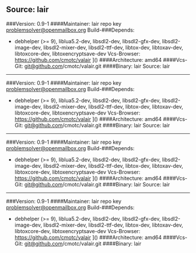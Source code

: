 Source: lair 
------------- 

###Version: 0.9-1
####Maintainer: lair repo key <problemsolver@openmailbox.org>
Build-###Depends:
  * debhelper (>= 9), liblua5.2-dev, libsdl2-dev, libsdl2-gfx-dev, libsdl2-image-dev, libsdl2-mixer-dev, libsdl2-ttf-dev, libtox-dev, libtoxav-dev, libtoxcore-dev, libtoxencryptsave-dev
Vcs-Browser: https://github.com/cmotc/valair
]()
####Architecture: amd64
####Vcs-Git: git@github.com/cmotc/valair.git
####Binary: lair
Source: lair 
------------- 

###Version: 0.9-1
####Maintainer: lair repo key <problemsolver@openmailbox.org>
Build-###Depends:
  * debhelper (>= 9), liblua5.2-dev, libsdl2-dev, libsdl2-gfx-dev, libsdl2-image-dev, libsdl2-mixer-dev, libsdl2-ttf-dev, libtox-dev, libtoxav-dev, libtoxcore-dev, libtoxencryptsave-dev
Vcs-Browser: https://github.com/cmotc/valair
]()
####Architecture: amd64
####Vcs-Git: git@github.com/cmotc/valair.git
####Binary: lair
Source: lair 
------------- 

###Version: 0.9-1
####Maintainer: lair repo key <problemsolver@openmailbox.org>
Build-###Depends:
  * debhelper (>= 9), liblua5.2-dev, libsdl2-dev, libsdl2-gfx-dev, libsdl2-image-dev, libsdl2-mixer-dev, libsdl2-ttf-dev, libtox-dev, libtoxav-dev, libtoxcore-dev, libtoxencryptsave-dev
Vcs-Browser: https://github.com/cmotc/valair
]()
####Architecture: amd64
####Vcs-Git: git@github.com/cmotc/valair.git
####Binary: lair
Source: lair 
------------- 

###Version: 0.9-1
####Maintainer: lair repo key <problemsolver@openmailbox.org>
Build-###Depends:
  * debhelper (>= 9), liblua5.2-dev, libsdl2-dev, libsdl2-gfx-dev, libsdl2-image-dev, libsdl2-mixer-dev, libsdl2-ttf-dev, libtox-dev, libtoxav-dev, libtoxcore-dev, libtoxencryptsave-dev
Vcs-Browser: https://github.com/cmotc/valair
]()
####Architecture: amd64
####Vcs-Git: git@github.com/cmotc/valair.git
####Binary: lair
